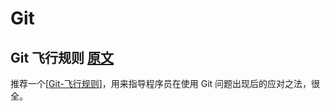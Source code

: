 # Git

## Git 飞行规则 [原文](https://github.com/k88hudson/git-flight-rules/blob/master/README_zh-CN.md)

推荐一个[[Git-飞行规则]]，用来指导程序员在使用 Git 问题出现后的应对之法，很全。

[//begin]: # "Autogenerated link references for markdown compatibility"
[Git-飞行规则]: git-飞行规则 "git-飞行规则"
[//end]: # "Autogenerated link references"